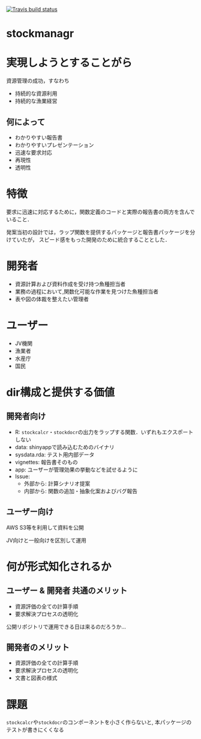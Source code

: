 [![Travis build status](https://travis-ci.com/akikirinrin/stockmanagr.svg?branch=master)](https://travis-ci.com/akikirinrin/stockmanagr)
# stockmanagr

# 実現しようとすることがら

資源管理の成功，すなわち
- 持続的な資源利用
- 持続的な漁業経営

## 何によって
- わかりやすい報告書
- わかりやすいプレゼンテーション
- 迅速な要求対応
- 再現性
- 透明性


# 特徴
要求に迅速に対応するために，関数定義のコードと実際の報告書の両方を含んでいること．

発案当初の設計では，ラップ関数を提供するパッケージと報告書パッケージを分けていたが，
スピード感をもった開発のために統合することとした．

# 開発者
- 資源計算および資料作成を受け持つ魚種担当者
- 業務の過程において,関数化可能な作業を見つけた魚種担当者
- 表や図の体裁を整えたい管理者

# ユーザー
- JV機関
- 漁業者
- 水産庁
- 国民

# dir構成と提供する価値

## 開発者向け
- R: `stockcalcr`・`stockdocr`の出力をラップする関数．いずれもエクスポートしない
- data: shinyappで読み込むためのバイナリ
- sysdata.rda: テスト用内部データ
- vignettes: 報告書そのもの
- app: ユーザーが管理効果の挙動などを試せるように
- Issue:
  - 外部から: 計算シナリオ提案
  - 内部から: 関数の追加・抽象化案およびバグ報告

## ユーザー向け
AWS S3等を利用して資料を公開

JV向けと一般向けを区別して運用

# 何が形式知化されるか
## ユーザー & 開発者 共通のメリット
- 資源評価の全ての計算手順
- 要求解決プロセスの透明化

公開リポジトリで運用できる日は来るのだろうか...

## 開発者のメリット
- 資源評価の全ての計算手順
- 要求解決プロセスの透明化
- 文書と図表の様式

# 課題
`stockcalcr`や`stockdocr`のコンポーネントを小さく作らないと,
本パッケージのテストが書きにくくなる
